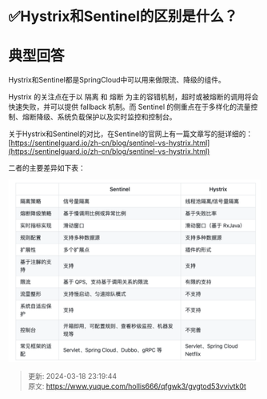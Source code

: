 # ✅Hystrix和Sentinel的区别是什么？

# 典型回答


Hystrix和Sentinel都是SpringCloud中可以用来做限流、降级的组件。



Hystrix 的关注点在于以 隔离 和 熔断 为主的容错机制，超时或被熔断的调用将会快速失败，并可以提供 fallback 机制。而 Sentinel 的侧重点在于多样化的流量控制、熔断降级、系统负载保护以及实时监控和控制台。



关于Hystrix和Sentinel的对比，在Sentinel的官网上有一篇文章写的挺详细的： [https://sentinelguard.io/zh-cn/blog/sentinel-vs-hystrix.html](https://sentinelguard.io/zh-cn/blog/sentinel-vs-hystrix.html) 



二者的主要差异如下表：



![1683888160298-f5d23fd4-4b47-43a8-a6ad-911bff7b1d4e.png](./img/weDR7sPlOzz4iIwY/1683888160298-f5d23fd4-4b47-43a8-a6ad-911bff7b1d4e-085577.png)



> 更新: 2024-03-18 23:19:44  
> 原文: <https://www.yuque.com/hollis666/qfgwk3/gvgtod53vvivtk0t>